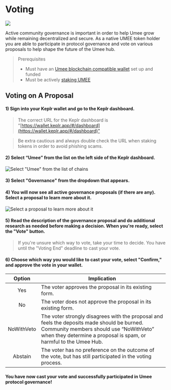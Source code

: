 # Voting

![](/bg/participate-gov.png)

Active community governance is important in order to help Umee grow while remaining decentralized and secure. As a native UMEE token holder you are able to participate in protocol governance and vote on various proposals to help shape the future of the Umee hub.

> Prerequisites
>
> * Must have an [Umee blockchain compatible wallet](/users/getting-started/creating-wallet.html#creating-an-umee-blockchain-compatible-wallet) set up and funded
> * Must be actively [staking UMEE](/users/staking-umee/staking-umee)

## Voting on A Proposal

#### 1) Sign into your Keplr wallet and go to the Keplr dashboard.

> The correct URL for the Keplr dashboard is “[https://wallet.keplr.app/#/dashboard](https://wallet.keplr.app/#/dashboard)”

> Be extra cautious and always double check the URL when staking tokens in order to avoid phishing scams.

#### 2) Select “Umee” from the list on the left side of the Keplr dashboard.

![Select "Umee" from the list of chains](/bg/voting-1.png)

#### 3) Select "Governance" from the dropdown that appears.

#### 4) You will now see all active governance proposals (if there are any). Select a proposal to learn more about it.

![Select a proposal to learn more about it](/bg/voting-2.png)

#### 5) Read the description of the governance proposal and do additional research as needed before making a decision. When you're ready, select the "Vote" button.

> If you're unsure which way to vote, take your time to decide. You have until the "Voting End" deadline to cast your vote.

#### 6) Choose which way you would like to cast your vote, select "Confirm," and approve the vote in your wallet.

| Option |  Implication  |
|:--------:| -------------------------------------------------- |
|   Yes   | The voter approves the proposal in its existing form. |
|    No   | The voter does not approve the proposal in its existing form.|
|NoWithVeto| The voter strongly disagrees with the proposal and feels the deposits made should be burned. Community members should use “NoWithVeto” when they determine a proposal is spam, or harmful to the Umee Hub.|
| Abstain | The voter has no preference on the outcome of the vote, but has still participated in the voting process.|

#### You have now cast your vote and successfully participated in Umee protocol governance!